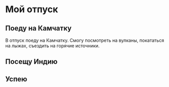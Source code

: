 # Мой отпуск

## Поеду на **Камчатку**
 В отпуск поеду на Камчатку. Смогу посмотреть на вулканы, покататься на лыжах, съездить на горячие источники.

## Посещу **Индию**

## Успею